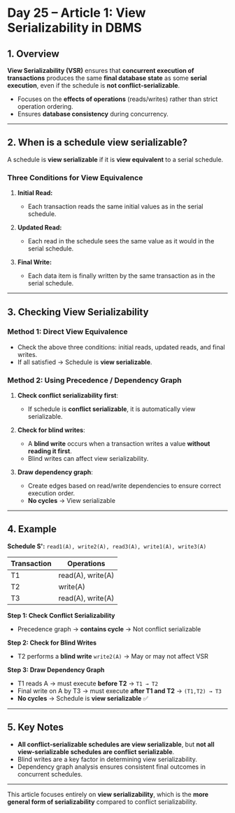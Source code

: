# **Day 25 – Article 1: View Serializability in DBMS**

## **1. Overview**

**View Serializability (VSR)** ensures that **concurrent execution of transactions** produces the same **final database state** as some **serial execution**, even if the schedule is **not conflict-serializable**.

* Focuses on the **effects of operations** (reads/writes) rather than strict operation ordering.
* Ensures **database consistency** during concurrency.

---

## **2. When is a schedule view serializable?**

A schedule is **view serializable** if it is **view equivalent** to a serial schedule.

### **Three Conditions for View Equivalence**

1. **Initial Read:**

   * Each transaction reads the same initial values as in the serial schedule.
2. **Updated Read:**

   * Each read in the schedule sees the same value as it would in the serial schedule.
3. **Final Write:**

   * Each data item is finally written by the same transaction as in the serial schedule.

---

## **3. Checking View Serializability**

### **Method 1: Direct View Equivalence**

* Check the above three conditions: initial reads, updated reads, and final writes.
* If all satisfied → Schedule is **view serializable**.

### **Method 2: Using Precedence / Dependency Graph**

1. **Check conflict serializability first**:

   * If schedule is **conflict serializable**, it is automatically view serializable.
2. **Check for blind writes**:

   * A **blind write** occurs when a transaction writes a value **without reading it first**.
   * Blind writes can affect view serializability.
3. **Draw dependency graph**:

   * Create edges based on read/write dependencies to ensure correct execution order.
   * **No cycles** → View serializable

---

## **4. Example**

**Schedule S':**
`read1(A), write2(A), read3(A), write1(A), write3(A)`

| Transaction | Operations        |
| ----------- | ----------------- |
| T1          | read(A), write(A) |
| T2          | write(A)          |
| T3          | read(A), write(A) |

**Step 1: Check Conflict Serializability**

* Precedence graph → **contains cycle** → Not conflict serializable

**Step 2: Check for Blind Writes**

* T2 performs a **blind write** `write2(A)` → May or may not affect VSR

**Step 3: Draw Dependency Graph**

* T1 reads A → must execute **before T2** → `T1 → T2`
* Final write on A by T3 → must execute **after T1 and T2** → `(T1,T2) → T3`
* **No cycles** → Schedule is **view serializable** ✅

---

## **5. Key Notes**

* **All conflict-serializable schedules are view serializable**, but **not all view-serializable schedules are conflict serializable**.
* Blind writes are a key factor in determining view serializability.
* Dependency graph analysis ensures consistent final outcomes in concurrent schedules.

---

This article focuses entirely on **view serializability**, which is the **more general form of serializability** compared to conflict serializability.
